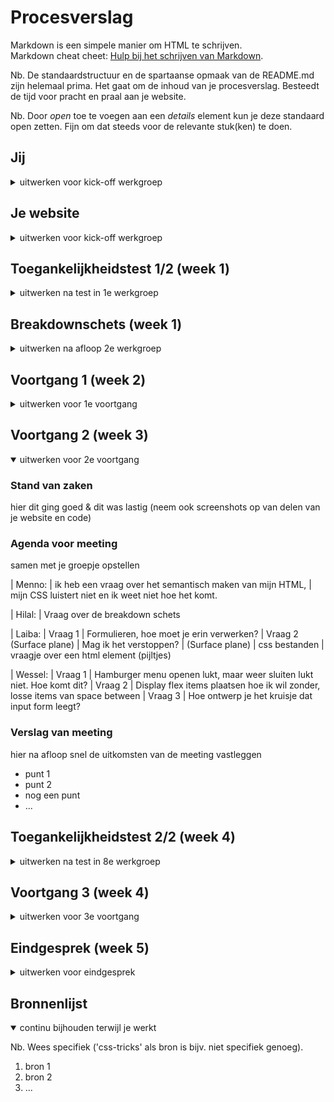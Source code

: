 # Procesverslag
Markdown is een simpele manier om HTML te schrijven.  
Markdown cheat cheet: [Hulp bij het schrijven van Markdown](https://github.com/adam-p/markdown-here/wiki/Markdown-Cheatsheet).

Nb. De standaardstructuur en de spartaanse opmaak van de README.md zijn helemaal prima. Het gaat om de inhoud van je procesverslag. Besteedt de tijd voor pracht en praal aan je website.

Nb. Door *open* toe te voegen aan een *details* element kun je deze standaard open zetten. Fijn om dat steeds voor de relevante stuk(ken) te doen.





## Jij

<details>
  <summary>uitwerken voor kick-off werkgroep</summary>

  ### Auteur:
  Menno Vlaming

  #### Je startniveau:
  Rood

  #### Je focus:
  Responsive
 
</details>





## Je website

<details>
  <summary>uitwerken voor kick-off werkgroep</summary>

  ### Je opdracht:
  https://www.cocacolanederland.nl
  https://www.cocacolanederland.nl/onze-merken-en-verhalen

  #### Screenshot(s) van de eerste pagina (small screen): 
  hier de naam van de pagina  
  <img src="/readme-images/cocacola.png" width="375px" alt="omschrijving van de pagina">

  #### Screenshot(s) van de tweede pagina (small screen):
  hier de naam van de pagina  
  <img src="/readme-images/cocacola2.png" width="375px" alt="omschrijving van de pagina">

 <!--
 git add .
 git commit -m "message"
 git push
  -->
  
</details>



## Toegankelijkheidstest 1/2 (week 1)

<details>
  <summary>uitwerken na test in 1e werkgroep</summary>

  ### Bevindingen
  Lijst met je bevindingen die in de test naar voren kwamen:

  #### Screenreader
 Screenreader werkt niet goed, dit heeft dezelfde reden als dat hij niet goed te gebruiken is met het hamburgermenu, hier zie je deze meeste content dus dat is echt iets wat je mist.

  #### Muis en Toetsenbord 
  De site is duidelijk bedoeld om met de muis te gebruiken, met toetsenbord is het gewoon niet erg bruikbaar. Voor de content die je wilt zien moet je het hamburgermenu gebruiken, dit is gewoon niet te doen met alleen het toetsenbord, omdat je hier niet op komt. Wel is er goed rekening gehouden met de hoeveelheid van de links waar je op kan tabben, het zijn er niet te veel.


  #### Motoriek (shocks, elastiekjes)
 Bevindingen die ik heb gevonden met het gebruik van elastiekjes:
  De site is goed te gebruiken, het duurt allemaal wat langer, maar als je je goed concentreerd is het prima te doen, wel verlvelend als je haast hebt.

Bevindingen die ik heb gevonden met het gebruik van shocks:
  De site is bij de eerste shocks (parkinson, trillingen) nog te gebruiken, kleine knoppen zijn lastig, dingen zoals typen is niet te doen.

  Bij de tweede shocks (spasme voor korte tijd) was de site redelijk te bedienen, alleen op het moment van de shock kan je niks.

  Bij de derde shocks (eerste stand, spasme langere tijd) is de site eigenlijk niet te bedienen, de enige manier waarop je hier op een site zou kunnen is als je hele korte secties hebt. 

  #### Visueel (brillen, contrast, kleurenblind, dark/light). 
  Met de brillen afzonderlijk is de website nog redelijk te gebruiken, in combinatie eigenlijk niet.

  Voor kleurenblinden is deze website nog goed te gebruiken, voor hovers gebruiken ze underlines onder de tekst in plaats van andere kleuren, dit is een goede oplossing hiervoor, ook een goede oplossing hiervoor is het gebruik van de weight van de font, dit is ook zonder kleur te zien.

  Met dark en light mode veranderd de site niet, dit is denk ik omdat rood kenmerkend is voor coca cola, en ze die niet willen veranderen.

</details>



## Breakdownschets (week 1)

<details>
  <summary>uitwerken na afloop 2e werkgroep</summary>

  ### de hele pagina: 
  <img src="readme-images/dummy-plaatje.jpg" width="375px" alt="breakdown van de hele pagina">

  ### dynamisch deel (bijv menu): 
  <img src="readme-images/dummy-plaatje.jpg" width="375px" alt="breakdown van een dynamisch deel">

  ### wellicht nog een dynamisch deel (bijv filter): 
  <img src="readme-images/dummy-plaatje.jpg" width="375px" alt="breakdown van nog een dynamisch deel">

</details>





## Voortgang 1 (week 2)

<details>
  <summary>uitwerken voor 1e voortgang</summary>

  ### Stand van zaken
  hier dit ging goed & dit was lastig (neem ook screenshots op van delen van je website en code)


  ### Agenda voor meeting

  | Menno: 
  | ik heb een vraag over het semantisch maken van mijn HTML, mijn CSS luistert niet en ik weet niet hoe het komt.

  | Hilal: 
  | Vraag 1: Doe ik de fontface goed op deze manier?
  | Vraag 2: Vind een carousel starten lastig, vooral als je bij het swipen de nummers ziet veranderen zoals op mijn site. Hoe kan ik dit het beste aanpakken en heb ik hier javascript voor nodig?

  | Laiba: 
  | vraag over font
  | css bestanden
  | vraagje over een html element (pijltjes)

  | Wessel: 
  | Vraag over wanneer je grid gebruikt en wanneer flexbox

  ### Verslag van meeting
  Deze week zijn we gaan testen op verschillende beperkingen, onder andere oogbeperkingen

</details>





## Voortgang 2 (week 3)

<details open>
  <summary>uitwerken voor 2e voortgang</summary>

  ### Stand van zaken
  hier dit ging goed & dit was lastig (neem ook screenshots op van delen van je website en code)


  ### Agenda voor meeting
  samen met je groepje opstellen

  | Menno: 
  | ik heb een vraag over het semantisch maken van mijn HTML, 
  | mijn CSS luistert niet en ik weet niet hoe het komt.

  | Hilal: 
  | Vraag over de breakdown schets

  | Laiba: 
  | Vraag 1
  | Formulieren, hoe moet je erin verwerken?
  | Vraag 2 (Surface plane)
  | Mag ik het verstoppen? 
  | (Surface plane)
  | css bestanden
  | vraagje over een html element (pijltjes)

  | Wessel: 
  | Vraag 1
  | Hamburger menu openen lukt, maar weer sluiten lukt niet. Hoe komt dit?
  | Vraag 2
  | Display flex items plaatsen hoe ik wil zonder, losse items van space between
  | Vraag 3
  | Hoe ontwerp je het kruisje dat input form leegt?

  ### Verslag van meeting
  hier na afloop snel de uitkomsten van de meeting vastleggen

  - punt 1
  - punt 2
  - nog een punt
- ...

</details>





## Toegankelijkheidstest 2/2 (week 4)

<details>
  <summary>uitwerken na test in 8e werkgroep</summary>

  ### Bevindingen
  Lijst met je bevindingen die in de test naar voren kwamen (geef ook aan wat er verbeterd is):

  #### Screenreader
 Bij het begin kreeg ik een probleem met de screenreader, hij wou de button van mijn navigatiemenu niet openen, dit bleek een typefout te zijn. Verder leest hij ook als de navbar ingeklapt is alle links voor, dat kan misschien verwarrend zijn.

 Het beste gedrag voor de screenreader zou zijn dat de navigatiebar openklapt als iemand er 'in' tabt, en hem weer sluit als je er uit tabt, zodat de gebruiker altijd alle links te zien krijgt.

  #### Muis en Toetsenbord 
 Ik heb voor de 'Home' knop een h2 gebruikt, dit is niet optimaal voor screenreaders, ik heb dit veranderd in een link.
 #### before
 <img src="readme-images/codescreen1.png" width="375px" alt="home h2 word link">

 #### after
 <img src="readme-images/codescreen1.png" width="375px" alt="home h2 word link">

  #### Motoriek (shocks, elastiekjes)
  Hier korte omschrijving (met indien nodig afbeeldingen)

  Hier een omschrijving van hoe het opgelost kan worden (met indien nodig afbeeldingen)


  #### Visueel (brillen, contrast, kleurenblind, dark/light). 
  Hier korte omschrijving (met indien nodig afbeeldingen)

  Hier een omschrijving van hoe het opgelost kan worden (met indien nodig afbeeldingen)

</details>





## Voortgang 3 (week 4)

<details>
  <summary>uitwerken voor 3e voortgang</summary>

  ### Stand van zaken
  hier dit ging goed & dit was lastig (neem ook screenshots op van delen van je website en code)


  ### Agenda voor meeting
  samen met je groepje opstellen

  | student 1      | student 2          | student 3    | student 4        |
  | ---            | ---                | ---          | ---              |
  | dit bespreken  | en dit             | en ik dit    | en dan ik dat    |
  | en dat ook nog | dit als er tijd is | nog een punt | dit wil ik zeker |
  | ...            | ...                | ...          | ...              |


  ### Verslag van meeting
  hier na afloop snel de uitkomsten van de meeting vastleggen

  - punt 1
  - punt 2
  - nog een punt
  - ...

</details>





## Eindgesprek (week 5)

<details>
  <summary>uitwerken voor eindgesprek</summary>

  ### Je uitkomst - karakteristiek screenshots:
  <img src="readme-images/dummy-plaatje.jpg" width="375px" alt="uitomst opdracht 1">


  ### Dit ging goed/Heb ik geleerd: 
  Korte omschrijving met plaatjes

  <img src="readme-images/dummy-plaatje.jpg" width="375px" alt="top">


  ### Dit was lastig/Is niet gelukt:
  Korte omschrijving met plaatjes

  <img src="readme-images/dummy-plaatje.jpg" width="375px" alt="bummer">
</details>





## Bronnenlijst

<details open>
  <summary>continu bijhouden terwijl je werkt</summary>

  Nb. Wees specifiek ('css-tricks' als bron is bijv. niet specifiek genoeg).

  1. bron 1
  2. bron 2
  3. ...

</details>
